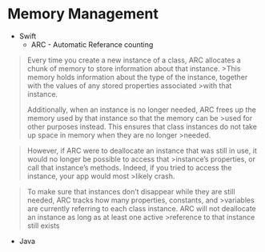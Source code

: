 # Memory Management

* Swift
  * ARC - Automatic Referance counting
>Every time you create a new instance of a class, ARC allocates a chunk of memory to store information about that instance. >This memory holds information about the type of the instance, together with the values of any stored properties associated >with that instance.
>
>Additionally, when an instance is no longer needed, ARC frees up the memory used by that instance so that the memory can be >used for other purposes instead. This ensures that class instances do not take up space in memory when they are no longer >needed.

>However, if ARC were to deallocate an instance that was still in use, it would no longer be possible to access that >instance’s properties, or call that instance’s methods. Indeed, if you tried to access the instance, your app would most >likely crash.

>To make sure that instances don’t disappear while they are still needed, ARC tracks how many properties, constants, and >variables are currently referring to each class instance. ARC will not deallocate an instance as long as at least one active >reference to that instance still exists
* Java
